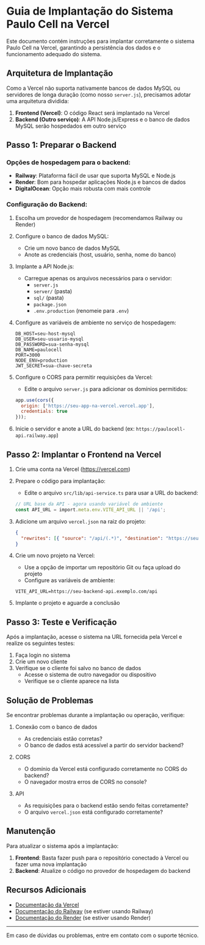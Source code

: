 # Guia de Implantação do Sistema Paulo Cell na Vercel

Este documento contém instruções para implantar corretamente o sistema Paulo Cell na Vercel, garantindo a persistência dos dados e o funcionamento adequado do sistema.

## Arquitetura de Implantação

Como a Vercel não suporta nativamente bancos de dados MySQL ou servidores de longa duração (como nosso `server.js`), precisamos adotar uma arquitetura dividida:

1. **Frontend (Vercel)**: O código React será implantado na Vercel
2. **Backend (Outro serviço)**: A API Node.js/Express e o banco de dados MySQL serão hospedados em outro serviço

## Passo 1: Preparar o Backend

### Opções de hospedagem para o backend:

- **Railway**: Plataforma fácil de usar que suporta MySQL e Node.js
- **Render**: Bom para hospedar aplicações Node.js e bancos de dados
- **DigitalOcean**: Opção mais robusta com mais controle

### Configuração do Backend:

1. Escolha um provedor de hospedagem (recomendamos Railway ou Render)
2. Configure o banco de dados MySQL:
   - Crie um novo banco de dados MySQL
   - Anote as credenciais (host, usuário, senha, nome do banco)

3. Implante a API Node.js:
   - Carregue apenas os arquivos necessários para o servidor:
     - `server.js`
     - `server/` (pasta)
     - `sql/` (pasta)
     - `package.json`
     - `.env.production` (renomeie para `.env`)

4. Configure as variáveis de ambiente no serviço de hospedagem:
   ```
   DB_HOST=seu-host-mysql
   DB_USER=seu-usuario-mysql
   DB_PASSWORD=sua-senha-mysql
   DB_NAME=paulocell
   PORT=3000
   NODE_ENV=production
   JWT_SECRET=sua-chave-secreta
   ```

5. Configure o CORS para permitir requisições da Vercel:
   - Edite o arquivo `server.js` para adicionar os domínios permitidos:
   ```javascript
   app.use(cors({
     origin: ['https://seu-app-na-vercel.vercel.app'],
     credentials: true
   }));
   ```

6. Inicie o servidor e anote a URL do backend (ex: `https://paulocell-api.railway.app`)

## Passo 2: Implantar o Frontend na Vercel

1. Crie uma conta na Vercel (https://vercel.com)

2. Prepare o código para implantação:
   - Edite o arquivo `src/lib/api-service.ts` para usar a URL do backend:
   ```typescript
   // URL base da API - agora usando variável de ambiente
   const API_URL = import.meta.env.VITE_API_URL || '/api';
   ```

3. Adicione um arquivo `vercel.json` na raiz do projeto:
   ```json
   {
     "rewrites": [{ "source": "/api/(.*)", "destination": "https://seu-backend-api.exemplo.com/api/$1" }]
   }
   ```

4. Crie um novo projeto na Vercel:
   - Use a opção de importar um repositório Git ou faça upload do projeto
   - Configure as variáveis de ambiente:
   ```
   VITE_API_URL=https://seu-backend-api.exemplo.com/api
   ```

5. Implante o projeto e aguarde a conclusão

## Passo 3: Teste e Verificação

Após a implantação, acesse o sistema na URL fornecida pela Vercel e realize os seguintes testes:

1. Faça login no sistema
2. Crie um novo cliente
3. Verifique se o cliente foi salvo no banco de dados
   - Acesse o sistema de outro navegador ou dispositivo
   - Verifique se o cliente aparece na lista

## Solução de Problemas

Se encontrar problemas durante a implantação ou operação, verifique:

1. Conexão com o banco de dados
   - As credenciais estão corretas?
   - O banco de dados está acessível a partir do servidor backend?

2. CORS
   - O domínio da Vercel está configurado corretamente no CORS do backend?
   - O navegador mostra erros de CORS no console?

3. API
   - As requisições para o backend estão sendo feitas corretamente?
   - O arquivo `vercel.json` está configurado corretamente?

## Manutenção

Para atualizar o sistema após a implantação:

1. **Frontend**: Basta fazer push para o repositório conectado à Vercel ou fazer uma nova implantação
2. **Backend**: Atualize o código no provedor de hospedagem do backend

## Recursos Adicionais

- [Documentação da Vercel](https://vercel.com/docs)
- [Documentação do Railway](https://docs.railway.app) (se estiver usando Railway)
- [Documentação do Render](https://render.com/docs) (se estiver usando Render)

---

Em caso de dúvidas ou problemas, entre em contato com o suporte técnico. 